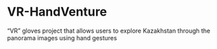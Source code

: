 # VR-HandVenture
“VR” gloves project that allows users to explore Kazakhstan through the panorama images using hand gestures
